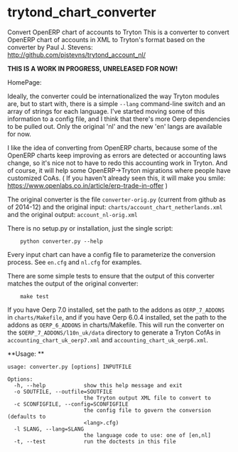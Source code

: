 trytond_chart_converter
=======================

Convert OpenERP chart of accounts to Tryton
This is a converter to convert OpenERP chart of accounts in XML
to Tryton's format based on the converter by Paul J. Stevens:
http://github.com/pjstevns/trytond_account_nl/

**THIS IS A WORK IN PROGRESS, UNRELEASED FOR NOW!**

HomePage: 

Ideally, the converter could be internationalized the way Tryton
modules are, but to start with, there is a simple `--lang`
command-line switch and an array of strings for each language.
I've started moving some of this information to a config file,
and I think that there's more Oerp dependencies to be pulled out.
Only the original 'nl' and the new 'en' langs are available for now.

I like the idea of converting from OpenERP charts, because some
of the OpenERP charts keep improving as errors are detected or
accounting laws change, so it's nice not to have to redo this
accounting work in Tryton. And of course, it will help some
OpenERP->Tryton migrations where people have customized CoAs.
( If you haven't already seen this, it will make you smile:
https://www.openlabs.co.in/article/erp-trade-in-offer )

The original converter is the file `converter-orig.py`
(current from github as of 2014-12) and
the original input: `charts/account_chart_netherlands.xml`
and the original output: `account_nl-orig.xml`

There is no setup.py or installation, just the single script:
```
    python converter.py --help
```    

Every input chart can have a config file to parameterize the
conversion process. See `en.cfg` and `nl.cfg` for examples.

There are some simple tests to ensure that the output of
this converter matches the output of the original converter:
```
    make test
```
If you have Oerp 7.0 installed, set the path to the addons
as `OERP_7_ADDONS` in `charts/Makefile`, and if you have Oerp 6.0.4 installed,
set the path to the addons as `OERP_6_ADDONS` in charts/Makefile.
This will run the converter on the `$OERP_7_ADDONS/l10n_uk/data` directory
to generate a Tryton CofAs in `accounting_chart_uk_oerp7.xml`
and `accounting_chart_uk_oerp6.xml`.


**Usage: **
```
usage: converter.py [options] INPUTFILE

Options:
  -h, --help            show this help message and exit
  -o SOUTFILE, --outfile=SOUTFILE
                        the Tryton output XML file to convert to
  -c SCONFIGFILE, --config=SCONFIGFILE
                        the config file to govern the conversion (defaults to
                        <lang>.cfg)
  -l SLANG, --lang=SLANG
                        the language code to use: one of [en,nl]
  -t, --test            run the doctests in this file
```
